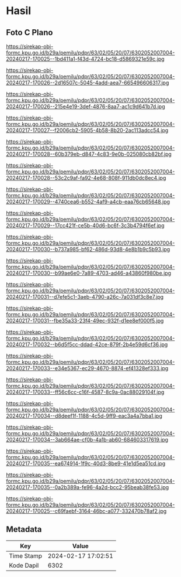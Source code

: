 # Hasil

## Foto C Plano

https://sirekap-obj-formc.kpu.go.id/b29a/pemilu/pdpr/63/02/05/20/07/6302052007004-20240217-170025--1bd411a1-f43d-4724-bc18-d5869321e59c.jpg

https://sirekap-obj-formc.kpu.go.id/b29a/pemilu/pdpr/63/02/05/20/07/6302052007004-20240217-170026--2d16507c-5045-4add-aea7-665496606317.jpg

https://sirekap-obj-formc.kpu.go.id/b29a/pemilu/pdpr/63/02/05/20/07/6302052007004-20240217-170026--215e4e19-3def-4876-8aa7-ac1c9d641b7d.jpg

https://sirekap-obj-formc.kpu.go.id/b29a/pemilu/pdpr/63/02/05/20/07/6302052007004-20240217-170027--f2006cb2-5905-4b58-8b20-2ac113adcc54.jpg

https://sirekap-obj-formc.kpu.go.id/b29a/pemilu/pdpr/63/02/05/20/07/6302052007004-20240217-170028--60b379eb-d847-4c83-9e0b-025080cb82bf.jpg

https://sirekap-obj-formc.kpu.go.id/b29a/pemilu/pdpr/63/02/05/20/07/6302052007004-20240217-170028--53c2c9af-fa92-4e68-808f-911db0dc8ec4.jpg

https://sirekap-obj-formc.kpu.go.id/b29a/pemilu/pdpr/63/02/05/20/07/6302052007004-20240217-170029--4740cea6-b552-4af9-a4cb-eaa76cb65648.jpg

https://sirekap-obj-formc.kpu.go.id/b29a/pemilu/pdpr/63/02/05/20/07/6302052007004-20240217-170029--17cc421f-ce5b-40d6-bc6f-3c3b4794f6ef.jpg

https://sirekap-obj-formc.kpu.go.id/b29a/pemilu/pdpr/63/02/05/20/07/6302052007004-20240217-170030--b737a985-bf62-486d-93d8-4e8b1b9c5b93.jpg

https://sirekap-obj-formc.kpu.go.id/b29a/pemilu/pdpr/63/02/05/20/07/6302052007004-20240217-170030--b99ae6e0-7a89-4703-ad46-a43860f980be.jpg

https://sirekap-obj-formc.kpu.go.id/b29a/pemilu/pdpr/63/02/05/20/07/6302052007004-20240217-170031--d7efe5c1-3aeb-4790-a26c-7a031df3c8e7.jpg

https://sirekap-obj-formc.kpu.go.id/b29a/pemilu/pdpr/63/02/05/20/07/6302052007004-20240217-170031--fbe35a33-23f4-49ec-932f-d1ee8ef000f5.jpg

https://sirekap-obj-formc.kpu.go.id/b29a/pemilu/pdpr/63/02/05/20/07/6302052007004-20240217-170032--b6d5f5cc-ddad-42ce-879f-2b4e59d6cf36.jpg

https://sirekap-obj-formc.kpu.go.id/b29a/pemilu/pdpr/63/02/05/20/07/6302052007004-20240217-170033--e34e5367-ec29-4670-8874-ef41328ef333.jpg

https://sirekap-obj-formc.kpu.go.id/b29a/pemilu/pdpr/63/02/05/20/07/6302052007004-20240217-170033--ff56c6cc-c16f-4587-8c9a-0ac88029104f.jpg

https://sirekap-obj-formc.kpu.go.id/b29a/pemilu/pdpr/63/02/05/20/07/6302052007004-20240217-170034--d8deef1f-1188-4c5d-9ff9-eac3a4a7bba1.jpg

https://sirekap-obj-formc.kpu.go.id/b29a/pemilu/pdpr/63/02/05/20/07/6302052007004-20240217-170034--3ab664ae-cf0b-4a1b-ab60-684603317619.jpg

https://sirekap-obj-formc.kpu.go.id/b29a/pemilu/pdpr/63/02/05/20/07/6302052007004-20240217-170035--ea674914-1f9c-40d3-8be9-41e1d5ea51cd.jpg

https://sirekap-obj-formc.kpu.go.id/b29a/pemilu/pdpr/63/02/05/20/07/6302052007004-20240217-170035--0a2b389a-fe96-4a2d-bcc2-95beab38fe53.jpg

https://sirekap-obj-formc.kpu.go.id/b29a/pemilu/pdpr/63/02/05/20/07/6302052007004-20240217-170025--c69faebf-3164-46bc-a077-332470b78af2.jpg


## Metadata

| Key        | Value               |
| ---------- | ------------------- |
| Time Stamp | 2024-02-17 17:02:51 |
| Kode Dapil | 6302                |



